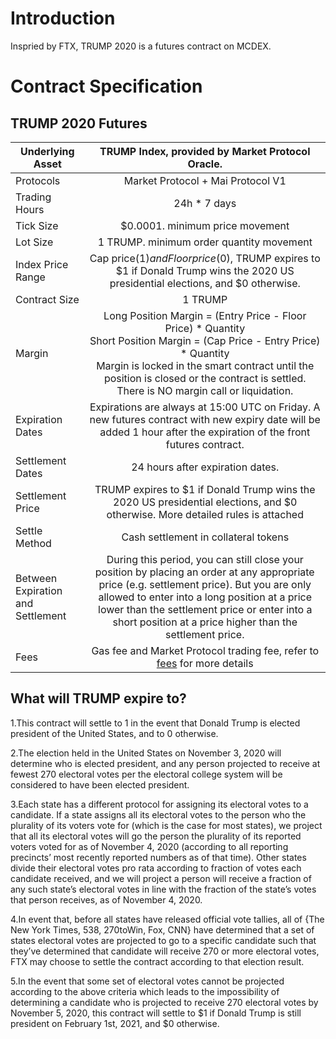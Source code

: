 # Introduction
Inspried by FTX, TRUMP 2020 is a futures contract on MCDEX.


# Contract Specification 

## TRUMP 2020 Futures

| Underlying Asset  | TRUMP Index, provided by Market Protocol Oracle.      | 
| -------------            |:-------------: |
| Protocols                | Market Protocol + Mai Protocol V1 |
| Trading Hours            | 24h * 7 days         |  
| Tick Size                | $0.0001. minimum price movement |   
| Lot Size                 | 1 TRUMP. minimum order quantity movement |
| Index Price Range        | Cap price($1) and Floor price($0), TRUMP expires to $1 if Donald Trump wins the 2020 US presidential elections, and $0 otherwise.        | 
| Contract Size            |      1 TRUMP         |   
| Margin                   |      Long Position Margin = (Entry Price - Floor Price) * Quantity<br/>Short Position Margin = (Cap Price - Entry Price) * Quantity<br/>Margin is locked in the smart contract until the position is closed or the contract is settled.<br/>There is NO margin call or liquidation.       |  
| Expiration Dates         |    Expirations are always at 15:00 UTC on Friday. A new futures contract with new expiry date will be added 1 hour after the expiration of the front futures contract.   |  
| Settlement Dates         |   24 hours after expiration dates.          |
| Settlement Price         |   TRUMP expires to $1 if Donald Trump wins the 2020 US presidential elections, and $0 otherwise. More detailed rules is attached            | 
| Settle Method            |   Cash settlement in collateral tokens      |  
| Between Expiration and Settlement | During this period, you can still close your position by placing an order at any appropriate price (e.g. settlement price). But you are only allowed to enter into a long position at a price lower than the settlement price or enter into a short position at a price higher than the settlement price. |
| Fees                     |   Gas fee and Market Protocol trading fee, refer to [fees](fees.md) for more details|   

## What will TRUMP expire to?
1.This contract will settle to 1 in the event that Donald Trump is elected president of the United States, and to 0 otherwise.

2.The election held in the United States on November 3, 2020 will determine who is elected president, and any person projected to receive at fewest 270 electoral votes per the electoral college system will be considered to have been elected president. 

3.Each state has a different protocol for assigning its electoral votes to a candidate. If a state assigns all its electoral votes to the person who the plurality of its voters vote for (which is the case for most states), we project that all its electoral votes will go the person the plurality of its reported voters voted for as of November 4, 2020 (according to all reporting precincts’ most recently reported numbers as of that time). Other states divide their electoral votes pro rata according to fraction of votes each candidate received, and we will project a person will receive a fraction of any such state’s electoral votes in line with the fraction of the state’s votes that person receives, as of November 4, 2020. 

4.In event that, before all states have released official vote tallies, all of {The New York Times, 538, 270toWin, Fox, CNN} have determined that a set of states electoral votes are projected to go to a specific candidate such that they’ve determined that candidate will receive 270 or more electoral votes, FTX may choose to settle the contract according to that election result.

5.In the event that some set of electoral votes cannot be projected according to the above criteria which leads to the impossibility of determining a candidate who is projected to receive 270 electoral votes by November 5, 2020, this contract will settle to $1 if Donald Trump is still president on February 1st, 2021, and $0 otherwise.
